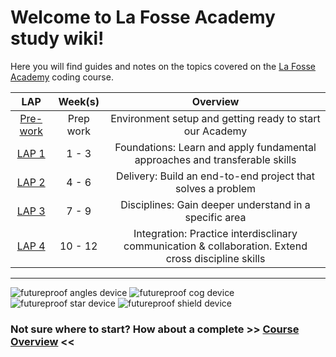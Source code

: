 
# Welcome to La Fosse Academy study wiki!
Here you will find guides and notes on the topics covered on the [La Fosse Academy](https://getfutureproof.co.uk/) coding course.

| LAP | Week(s) | Overview | 
|:---:|:-------:|:--------:|
[Pre-work](https://github.com/getfutureproof/fp_guides_wiki/wiki/Pre-work) | Prep work | Environment setup and getting ready to start our Academy
[LAP 1](https://github.com/getfutureproof/fp_guides_wiki/wiki/LAP-1) | 1 - 3 | Foundations: Learn and apply fundamental approaches and transferable skills
[LAP 2](https://github.com/getfutureproof/fp_guides_wiki/wiki/LAP-2) | 4 - 6 | Delivery: Build an end-to-end project that solves a problem
[LAP 3](https://github.com/getfutureproof/fp_guides_wiki/wiki/LAP-3) | 7 - 9 | Disciplines: Gain deeper understand in a specific area
[LAP 4](https://github.com/getfutureproof/fp_guides_wiki/wiki/LAP-4) | 10 - 12 | Integration: Practice interdisclinary communication & collaboration. Extend cross discipline skills


***
![futureproof angles device](https://futureproof-public-documents.s3.eu-west-2.amazonaws.com/brand-assets/shapes/angles-violet-50.png)
![futureproof cog device](https://futureproof-public-documents.s3.eu-west-2.amazonaws.com/brand-assets/shapes/cog-lime-50.png)
![futureproof star device](https://futureproof-public-documents.s3.eu-west-2.amazonaws.com/brand-assets/shapes/star-coral-50.png)
![futureproof shield device](https://futureproof-public-documents.s3.eu-west-2.amazonaws.com/brand-assets/shapes/shield-lemon-50.png)  

### Not sure where to start? How about a complete >> [Course Overview](https://github.com/getfutureproof/fp_guides_wiki/wiki/Overview) <<
